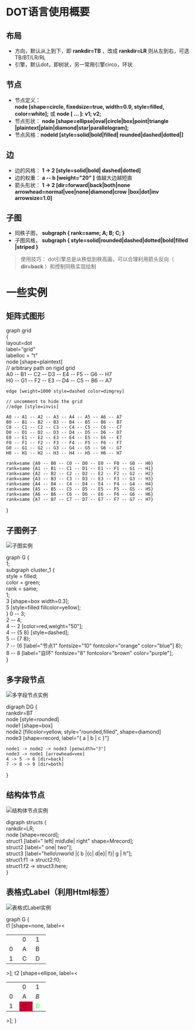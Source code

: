 DOT语言使用概要
==============

布局
----

+ 方向，默认从上到下，即 __rankdir=TB__ ，改成 __rankdir=LR__ 则从左到右，可选TB/BT/LR/RL  
+ 引擎，默认dot，即树状，另一常用引擎circo，环状  

节点
----

+ 节点定义：  
    __node [shape=circle, fixedsize=true, width=0.9, style=filled, color=white];__
    或 __node [ ... ]: v1; v2;__
+ 节点形状：
    __node [shape=ellipse|oval|circle|box|point|triangle |plaintext|plain|diamond|star|parallelogram];__  
+ 节点风格：__nodeId [style=solid|bold|filled| rounded|dashed|dotted|]__

边
--

+ 边的风格： __1 -> 2 [style=solid|bold| dashed|dotted]__
+ 边的权重： __a -- b [weight="20" ]__ 值越大边越短直
+ 箭头形状： __1 -> 2 [dir=forward|back|both|none arrowhead=normal|vee|none|diamond|crow |box|dot|inv arrowsize=1.0]__

子图
---- 

+ 同秩子图， __subgraph { rank=same; A; B; C; }__
+ 子图风格， __subgraph { style=solid|rounded|dashed|dotted|bold|filled |striped }__

> 使用技巧： dot引擎总是从秩低到秩高画，可以合理利用箭头反向（ __dir=back__ ）和控制同秩实现绘制
					
一些实例
=======

矩阵式图形
---------

graph grid  
{  
	layout=dot  
	label="grid"  
	labelloc = "t"  
	node [shape=plaintext]  
	// arbitrary path on rigid grid  
	A0 -- B1 -- C2 -- D3 -- E4 -- F5 -- G6 -- H7  
	H0 -- G1 -- F2 -- E3 -- D4 -- C5 -- B6 -- A7  

	edge [weight=1000 style=dashed color=dimgrey]  

	// uncomment to hide the grid  
	//edge [style=invis]  

	A0 -- A1 -- A2 -- A3 -- A4 -- A5 -- A6 -- A7  
	B0 -- B1 -- B2 -- B3 -- B4 -- B5 -- B6 -- B7  
	C0 -- C1 -- C2 -- C3 -- C4 -- C5 -- C6 -- C7  
	D0 -- D1 -- D2 -- D3 -- D4 -- D5 -- D6 -- D7  
	E0 -- E1 -- E2 -- E3 -- E4 -- E5 -- E6 -- E7  
	F0 -- F1 -- F2 -- F3 -- F4 -- F5 -- F6 -- F7  
	G0 -- G1 -- G2 -- G3 -- G4 -- G5 -- G6 -- G7  
	H0 -- H1 -- H2 -- H3 -- H4 -- H5 -- H6 -- H7  

	rank=same {A0 -- B0 -- C0 -- D0 -- E0 -- F0 -- G0 -- H0}  
	rank=same {A1 -- B1 -- C1 -- D1 -- E1 -- F1 -- G1 -- H1}  
	rank=same {A2 -- B2 -- C2 -- D2 -- E2 -- F2 -- G2 -- H2}  
	rank=same {A3 -- B3 -- C3 -- D3 -- E3 -- F3 -- G3 -- H3}  
	rank=same {A4 -- B4 -- C4 -- D4 -- E4 -- F4 -- G4 -- H4}  
	rank=same {A5 -- B5 -- C5 -- D5 -- E5 -- F5 -- G5 -- H5}  
	rank=same {A6 -- B6 -- C6 -- D6 -- E6 -- F6 -- G6 -- H6}  
	rank=same {A7 -- B7 -- C7 -- D7 -- E7 -- F7 -- G7 -- H7}  
}

子图例子
--------

![子图实例](img/ex1.png)

graph G {  
	1;  
	subgraph cluster_1 {  
		style = filled;  
		color = green;  
		rank = same;  
		1;  
		3 [shape=box width=0.3];  
		5 [style=filled fillcolor=yellow];  
	}
	0 -- 3;  
	2 -- 4;  
	4 -- 2 [color=red,weight="50"];  
	4 -- {5 8} [style=dashed];  
	5 -- {7 8};  
	7 -- {6 [label="节点1" fontsize="10" fontcolor="orange" color="blue"] 8};  
	8 -- 8 [label="自环" fontsize="8" fontcolor="brown" color="purple"];  
}	

多字段节点
----------

![多字段节点实例](img/ex2.png)

digraph DG {  
	rankdir=BT  
	node [style=rounded]  
	node1 [shape=box]  
	node2 [fillcolor=yellow, style="rounded,filled", shape=diamond]  
	node3 [shape=record, label="{ a | b | c }"]  

	node1 -> node2 -> node3 [penwidth="3"]  
	node3 -> node1 [arrowhead=vee]  
	4 -> 5 -> 6 [dir=back]  
	7 -> 8 -> 9 [dir=both]  
}

结构体节点
---------

![结构体节点实例](img/ex3.png)

digraph structs {  
	rankdir=LR;  
    node [shape=record];  
    struct1 [label="<f0> left|<f1> mid&#92;dle|<f2> right" shape=Mrecord];  
    struct2 [label="<f0> one|<f1> two"];  
    struct3 [label="hello&#92;nworld |{ b |{c|<here> d|e}| f}| g | h"];  
    struct1:f1 -> struct2:f0;  
    struct1:f2 -> struct3:here;  
}  

表格式Label（利用Html标签）
------------------------

![表格式Label实例](img/ex4.png)

graph G {  
    t1 [shape=none, label=<  
<table border="0" cellspacing="0">  
<tr><td width="20"></td><td width="20">0</td><td width="20">1</td></tr>  
<tr><td>0</td><td border="1">A</td><td border="1">B</td></tr>  
<tr><td>1</td><td border="1">C</td><td border="1">D</td></tr>  
</table>  
>];  
      t2 [shape=ellipse, label=<  
<table border="0" cellspacing="0">  
<tr><td width="20"></td><td width="20">0</td><td width="20">1</td></tr>  
<tr><td>0</td><td>A</td><td><i>B</i></td></tr>  
<tr><td>1</td><td bgcolor="#cc0033">C</td><td><font color="#33ff33" point-size="8">D</font></td></tr>  
</table>  
>];  
}  

